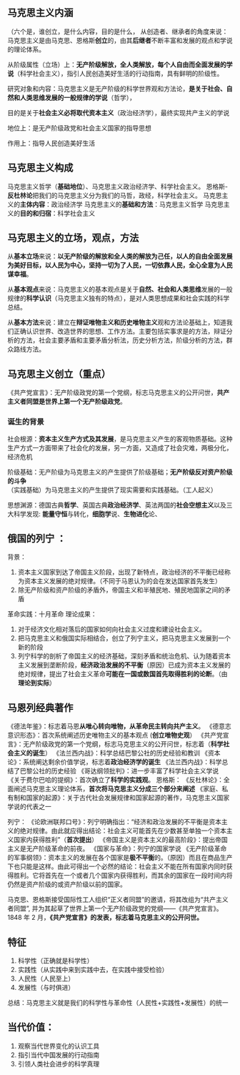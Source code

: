 ## 马克思主义内涵
（六个是，谁创立，是什么内容，目的是什么，
从创造者、继承者的角度来说：马克思主义是由马克思、恩格斯**创立**的，由其**后继者**不断丰富和发展的观点和学说的理论体系。

从阶级属性（立场）上：**无产阶级解放，全人类解放，每个人自由而全面发展的学说**（科学社会主义），指引人民创造美好生活的行动指南，具有鲜明的阶级性。

研究对象和内容：马克思主义是无产阶级的科学世界观和方法论，**是关于社会、自然和人类思维发展的一般规律的学说**（哲学），

目的是关于**社会主义必将取代资本主义**（政治经济学），最终实现共产主义的学说

地位上：是无产阶级政党和社会主义国家的指导思想

作用上：指导人民创造美好生活

## 马克思主义构成
马克思主义哲学（**基础地位**）、马克思主义政治经济学、科学社会主义。
恩格斯-**反杜林论**把我们的马克思主义分为我们的马哲，政经，科学社会主义。
马克思主义的**主体内容**：政治经济学
马克思主义的**基础和方法**：马克思主义哲学
马克思主义的**目的和归宿**：科学社会主义

## 马克思主义的立场，观点，方法
从**基本立场**来说：**以无产阶级的解放和全人类的解放为己任，以人的自由全面发展为美好目标，以人民为中心，坚持一切为了人民，一切依靠人民，全心全意为人民谋幸福**。

从**基本观点**来说：马克思主义的基本观点是关于**自然、社会和人类思维**发展的一般规律的**科学认识**（马克思主义独有的特点），是对人类思想成果和社会实践的科学总结。

从**基本方法**来说：建立在**辩证唯物主义和历史唯物主义**观和方法论基础上，知道我们正确认识世界、改造世界的思想、工作方法。主要包括实事求是的方法，辩证分析的方法，社会主要矛盾和主要矛盾分析法，历史分析方法，阶级分析的方法，群众路线方法。

## 马克思主义创立（重点）
《共产党宣言》：无产阶级政党的第一个党纲，标志马克思主义的公开问世，**共产主义者同盟是世界上第一个无产阶级政党**。
### 诞生的背景
社会根源：**资本主义生产方式及其发展**，是马克思主义产生的客观物质基础。这种生产方式一方面带来了社会化的发展，另一方面，又造成了社会灾难，两极分化，经济危机

阶级基础：无产阶级为马克思主义的产生提供了阶级基础；**无产阶级反对资产阶级的斗争**（实践基础）为马克思主义的产生提供了现实需要和实践基础。（工人起义）

思想渊源：德国古典**哲学**、英国古典**政治经济学**、英法两国的**社会空想主义**以及三大科学发现: **能量守恒**与转化，**细胞学**说、**生物进化**论、
## 俄国的列宁 ：
背景：
1. 资本主义国家到达了帝国主义阶段，出现了新特点，政治经济的不平衡已经称为资本主义发展的绝对规律。（不同于马恩认为的会在发达国家首先发生）
2. 除无产阶级和资产阶级的矛盾外，帝国主义和半殖民地、殖民地国家之间的矛盾

革命实践：十月革命
理论成果：
1. 对于经济文化相对落后的国家如何向社会主义过度和建设社会主义。
2. 把马克思主义和俄国实际相结合，创立了列宁主义，把马克思主义发展到一个新的阶段
3. 列宁科学的剖析了帝国主义的经济基础，深刻矛盾和统治危机、认为随着资本主义发展到垄断阶段，**经济政治发展的不平衡**（原因）已成为资本主义发展的绝对规律，提出了社会主义革命**可能在一国或数国首先取得胜利的论断**。（由**理论到实际**）
## 马恩列经典著作
《德法年鉴》：标志着马恩**从唯心转向唯物，从革命民主转向共产主义**。
《德意志意识形态》：首次系统阐述历史唯物主义的基本观点 (**创立唯物史观**） 
《共产党宣言》：无产阶级政党的第一个党纲，标志马克思主义的公开问世，标志着（**科学社会主义的诞生**）
《法兰西内战》：科学总结巴黎公社的历史经验和教训
《资本论》：系统阐达剩余价值学说，标志着**政治经济学的诞生**
《法兰西内战》：科学总结了巴黎公社的历史经验
《哥达纲领批判》：进一步丰富了科学社会主义学说
《关于费尔巴哈的提纲》：首次确立了**科学的实践观**。
恩格斯：
《反杜林论》：全面闸述马克思主义理论体系，**首次将马克思主义分成三个部分来阐述**
《家庭、私有制和国家的起源》：关于古代社会发展规律和国家起源的著作，马克思主义国家学说的代表之一

 列宁：
 《论欧洲联邦口号》：列宁明确指出：“经济和政治发展的不平衡是资本主义的绝对规律。由此就应得出结论：社会主义可能首先在少数甚至单独一个资本主义国家内获得胜利”（**首次提出**）
《帝国主义是资本主义的最高阶段》：提出帝国主义是无产阶级革命的前夜。
《国家与革命》：列宁的国家学说
 《无产阶级革命的军事纲领》：资本主义的发展在各个国家是**极不平衡**的。（原因）而且在商品生产下也只能是这样。由此可得出一个必然的结论：社会主义不能在所有国家内同时获得胜利。它将首先在一个或者几个国家内获得胜利，而其余的国家在一段时间内将仍然是资产阶级的或资产阶级以前的国家。


马克思、恩格斯接受国际性工人组织“正义者同盟”的邀请，将其改组为“共产主义者同盟”, 并为其起草了世界上第一个无产阶级政党的党纲——《共产党宣言》。1848 年 2 月，**《共产党宣言》的发表，标志着马克思主义的公开问世。**

## 特征
1. 科学性（正确就是科学性）
2. 实践性（从实践中来到实践中去，在实践中接受检验）
3. 人民性（人民至上）
4. 发展性（与时俱进）

总结：马克思主义就是我们的科学性与革命性（人民性+实践性+发展性）的统一
## 当代价值：
1. 观察当代世界变化的认识工具
2. 指引当代中国发展的行动指南
3. 引领人类社会进步的科学真理